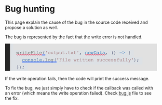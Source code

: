 # Bug hunting

This page explain the cause of the bug in the source code received and propose a solution as well.

The bug is represented by the fact that the write error is not handled.

![](./bug.jpg)

If the write operation fails, then the code will print the success message.

To fix the bug, we just simply have to check if the callback was called with an error (which means the write operation failed). Check [bug.js](./bug.js) file to see the fix.
